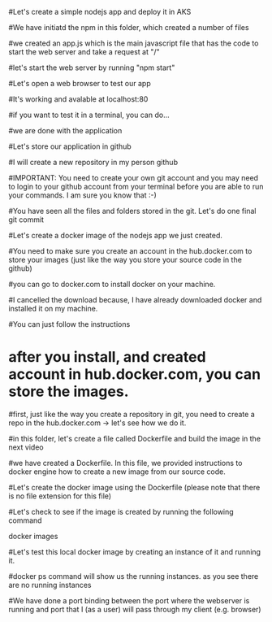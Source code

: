 #Let's create a simple nodejs app and deploy it in AKS

#We have initiatd the npm in this folder, which created a number of files

#we created an app.js which is the main javascript file that has the code to start the web server and take a request at "/"

#let's start the web server by running "npm start"

#Let's open a web browser to test our app

#It's working and avalable at localhost:80

#if you want to test it in a terminal, you can do...

#we are done with the application

#Let's store our application in github

#I will create a new repository in my person github

#IMPORTANT: You need to create your own git account and you may need to login to your github account from your terminal before you are able to run your commands. I am sure you know that :-)

#You have seen all the files and folders stored in the git. Let's do one final git commit 

#Let's create a docker image of the nodejs app we just created.

#You need to make sure you create an account in the hub.docker.com to store your images (just like the way you store your source code in the github)

#you can go to docker.com to install docker on your machine.

#I cancelled the download because, I have already downloaded docker and installed it on my machine.

#You can just follow the instructions

# after you install, and created account in hub.docker.com, you can store the images.

#first, just like the way you create a repository in git, you need to create a repo in the hub.docker.com -> let's see how we do it.

#in this folder, let's create a file called Dockerfile and build the image in the next video

#we have created a Dockerfile. In this file, we provided instructions to docker engine how to create a new image from our source code.

#Let's create the docker image using the Dockerfile (please note that there is no file extension for this file)

#Let's check to see if the image is created by running the following command

docker images

#Let's test this local docker image by creating an instance of it and running it.

#docker ps command will show us the running instances. as you see there are no running instances

#We have done a port binding between the port where the webserver is running and port that I (as a user) will pass through my client (e.g. browser)